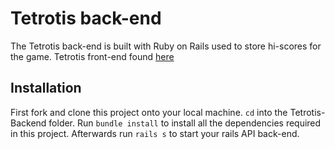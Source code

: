 # Tetrotis back-end

The Tetrotis back-end is built with Ruby on Rails used to store hi-scores for the game. Tetrotis front-end found [here](https://github.com/clarencekwong/Tetrotis)

## Installation

First fork and clone this project onto your local machine. `cd` into the Tetrotis-Backend folder. Run `bundle install` to install all the dependencies required in this project. Afterwards run `rails s` to start your rails API back-end.

